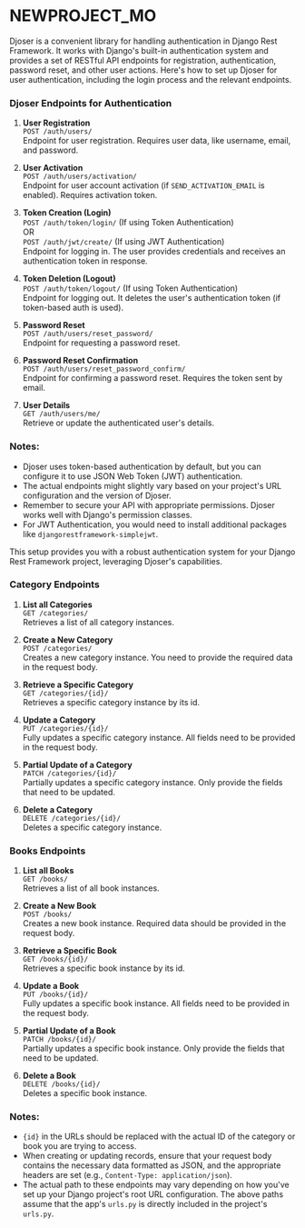 # NEWPROJECT_MO


Djoser is a convenient library for handling authentication in Django Rest Framework. It works with Django's built-in authentication system and provides a set of RESTful API endpoints for registration, authentication, password reset, and other user actions. Here's how to set up Djoser for user authentication, including the login process and the relevant endpoints.



### Djoser Endpoints for Authentication

1. **User Registration**  
   `POST /auth/users/`  
   Endpoint for user registration. Requires user data, like username, email, and password.

2. **User Activation**  
   `POST /auth/users/activation/`  
   Endpoint for user account activation (if `SEND_ACTIVATION_EMAIL` is enabled). Requires activation token.

3. **Token Creation (Login)**  
   `POST /auth/token/login/` (If using Token Authentication)  
   OR  
   `POST /auth/jwt/create/` (If using JWT Authentication)  
   Endpoint for logging in. The user provides credentials and receives an authentication token in response.

4. **Token Deletion (Logout)**  
   `POST /auth/token/logout/` (If using Token Authentication)  
   Endpoint for logging out. It deletes the user's authentication token (if token-based auth is used).

5. **Password Reset**  
   `POST /auth/users/reset_password/`  
   Endpoint for requesting a password reset.

6. **Password Reset Confirmation**  
   `POST /auth/users/reset_password_confirm/`  
   Endpoint for confirming a password reset. Requires the token sent by email.

7. **User Details**  
   `GET /auth/users/me/`  
   Retrieve or update the authenticated user's details.

### Notes:
- Djoser uses token-based authentication by default, but you can configure it to use JSON Web Token (JWT) authentication.
- The actual endpoints might slightly vary based on your project's URL configuration and the version of Djoser.
- Remember to secure your API with appropriate permissions. Djoser works well with Django's permission classes.
- For JWT Authentication, you would need to install additional packages like `djangorestframework-simplejwt`.

This setup provides you with a robust authentication system for your Django Rest Framework project, leveraging Djoser's capabilities.












### Category Endpoints
1. **List all Categories**  
   `GET /categories/`  
   Retrieves a list of all category instances.

2. **Create a New Category**  
   `POST /categories/`  
   Creates a new category instance. You need to provide the required data in the request body.

3. **Retrieve a Specific Category**  
   `GET /categories/{id}/`  
   Retrieves a specific category instance by its id.

4. **Update a Category**  
   `PUT /categories/{id}/`  
   Fully updates a specific category instance. All fields need to be provided in the request body.

5. **Partial Update of a Category**  
   `PATCH /categories/{id}/`  
   Partially updates a specific category instance. Only provide the fields that need to be updated.

6. **Delete a Category**  
   `DELETE /categories/{id}/`  
   Deletes a specific category instance.

### Books Endpoints
1. **List all Books**  
   `GET /books/`  
   Retrieves a list of all book instances.

2. **Create a New Book**  
   `POST /books/`  
   Creates a new book instance. Required data should be provided in the request body.

3. **Retrieve a Specific Book**  
   `GET /books/{id}/`  
   Retrieves a specific book instance by its id.

4. **Update a Book**  
   `PUT /books/{id}/`  
   Fully updates a specific book instance. All fields need to be provided in the request body.

5. **Partial Update of a Book**  
   `PATCH /books/{id}/`  
   Partially updates a specific book instance. Only provide the fields that need to be updated.

6. **Delete a Book**  
   `DELETE /books/{id}/`  
   Deletes a specific book instance.

### Notes:
- `{id}` in the URLs should be replaced with the actual ID of the category or book you are trying to access.
- When creating or updating records, ensure that your request body contains the necessary data formatted as JSON, and the appropriate headers are set (e.g., `Content-Type: application/json`).
- The actual path to these endpoints may vary depending on how you've set up your Django project's root URL configuration. The above paths assume that the app's `urls.py` is directly included in the project's `urls.py`.
